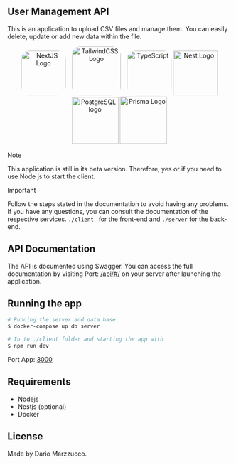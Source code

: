 ## User Management API
This is an application to upload CSV files and manage them. You can easily delete, update or add new data within the file.

<p align="center">
  <a href="https://nextjs.org/docs/" target="blank"><img src="https://encrypted-tbn0.gstatic.com/images?q=tbn:ANd9GcSWOYMtSMKxVApuqB5E7IjY9KuS15wUF4jtYg&s" width="100" alt="NextJS Logo" style="border-radius:19px" /></a>
  <a href="https://tailwindcss.com/" target="blank"><img src="https://encrypted-tbn0.gstatic.com/images?q=tbn:ANd9GcTSDKn3vA2YUbXzN0ZC3gALWJ08gJN-Drl15w&s" width="110" alt="TailwindCSS Logo" style="border-radius:19px; margin-left:10px" /></a>
  <a href="https://www.typescriptlang.org/" target="blank"><img src="https://cdn.iconscout.com/icon/free/png-256/free-typescript-3521774-2945272.png" width="100" alt="TypeScript" style="border-radius:19px; margin-left:10px" /></a>
  <a href="http://nestjs.com/" target="blank"><img src="https://nestjs.com/img/logo-small.svg" width="100" alt="Nest Logo" /></a>
  <a href="https://www.postgresql.org/" target="blank"><img src="https://cdn.iconscout.com/icon/free/png-256/free-postgresql-3521647-2945091.png" width="105" alt="PostgreSQL logo" /></a>
  <a href="https://www.prisma.io/" target="blank"><img src="https://icons.veryicon.com/png/o/business/vscode-program-item-icon/prisma.png" width="106" alt="Prisma Logo" /></a>
</p>

> [!NOTE]
> This application is still in its beta version. Therefore, yes or if you need to use Node js to start the client.

> [!IMPORTANT]
> Follow the steps stated in the documentation to avoid having any problems. If you have any questions, you can consult the documentation of the respective services. ```./client ``` for the front-end and ```./server``` for the back-end.

## API Documentation
The API is documented using Swagger. You can access the full documentation by visiting Port: [/api/#/](http://localhost:3001/api/#/)
on your server after launching the application.



## Running the app

```bash
# Running the server and data base
$ docker-compose up db server

# In to ./client folder and starting the app with
$ npm run dev
```


Port App: [3000](http://localhost:3000/)

## Requirements

- Nodejs 
- Nestjs (optional)
- Docker

## License

Made by Dario Marzzucco.
